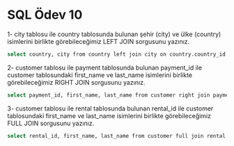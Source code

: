 # SQL Ödev 10

1- city tablosu ile country tablosunda bulunan şehir (city) ve ülke (country) isimlerini birlikte görebileceğimiz LEFT JOIN sorgusunu yazınız.

```bash
select country, city from country left join city on country.country_id = city.country_id;
```

2- customer tablosu ile payment tablosunda bulunan payment_id ile customer tablosundaki first_name ve last_name isimlerini birlikte görebileceğimiz RIGHT JOIN sorgusunu yazınız.

```bash
select payment_id, first_name, last_name from customer right join payment on customer.customer_id = payment.customer_id;
```

3- customer tablosu ile rental tablosunda bulunan rental_id ile customer tablosundaki first_name ve last_name isimlerini birlikte görebileceğimiz FULL JOIN sorgusunu yazınız.

```bash
select rental_id, first_name, last_name from customer full join rental on rental.rental_id = customer.customer_id;
```
